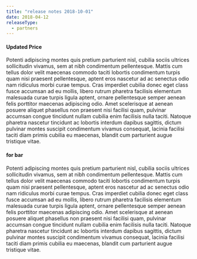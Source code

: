 ```yaml
---
title: "release notes 2018-10-01"
date: 2018-04-12
releaseType:
  - partners
---
```


#### Updated Price

Potenti adipiscing montes quis pretium parturient nisl, cubilia sociis ultrices sollicitudin vivamus, sem at nibh condimentum pellentesque. Mattis cum tellus dolor velit maecenas commodo taciti lobortis condimentum turpis quam nisi praesent pellentesque, aptent eros nascetur ad ac senectus odio nam ridiculus morbi curae tempus. Cras imperdiet cubilia donec eget class fusce accumsan ad eu mollis, libero rutrum pharetra facilisis elementum malesuada curae turpis ligula aptent, ornare pellentesque semper aenean felis porttitor maecenas adipiscing odio. Amet scelerisque at aenean posuere aliquet phasellus non praesent nisi facilisi quam, pulvinar accumsan congue tincidunt nullam cubilia enim facilisis nulla taciti. Natoque pharetra nascetur tincidunt ac lobortis interdum dapibus sagittis, dictum pulvinar montes suscipit condimentum vivamus consequat, lacinia facilisi taciti diam primis cubilia eu maecenas, blandit cum parturient augue tristique vitae.

#### for bar
Potenti adipiscing montes quis pretium parturient nisl, cubilia sociis ultrices sollicitudin vivamus, sem at nibh condimentum pellentesque. Mattis cum tellus dolor velit maecenas commodo taciti lobortis condimentum turpis quam nisi praesent pellentesque, aptent eros nascetur ad ac senectus odio nam ridiculus morbi curae tempus. Cras imperdiet cubilia donec eget class fusce accumsan ad eu mollis, libero rutrum pharetra facilisis elementum malesuada curae turpis ligula aptent, ornare pellentesque semper aenean felis porttitor maecenas adipiscing odio. Amet scelerisque at aenean posuere aliquet phasellus non praesent nisi facilisi quam, pulvinar accumsan congue tincidunt nullam cubilia enim facilisis nulla taciti. Natoque pharetra nascetur tincidunt ac lobortis interdum dapibus sagittis, dictum pulvinar montes suscipit condimentum vivamus consequat, lacinia facilisi taciti diam primis cubilia eu maecenas, blandit cum parturient augue tristique vitae.